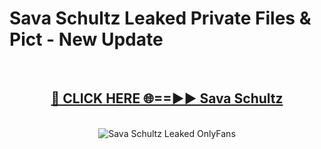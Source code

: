 # Sava Schultz Leaked Private Files & Pict - New Update
<br>
<div align="center">
<h2><a href="https://mediafilles.blogspot.com/?title=Sava_Schultz" rel="nofollow">🔴 CLICK HERE 🌐==►► Sava Schultz</a></h2>
<br>
<a href="https://mediafilles.blogspot.com/?title=Sava_Schultz" rel="nofollow" data-target="animated-image.originalLink"><img src="https://i.ibb.co.com/WyWwxjT/player-gif2.gif" alt="Sava Schultz Leaked OnlyFans" style="max-width: 100%; display: inline-block;" data-target="animated-image.originalImage"></a>
</div>
<br>
